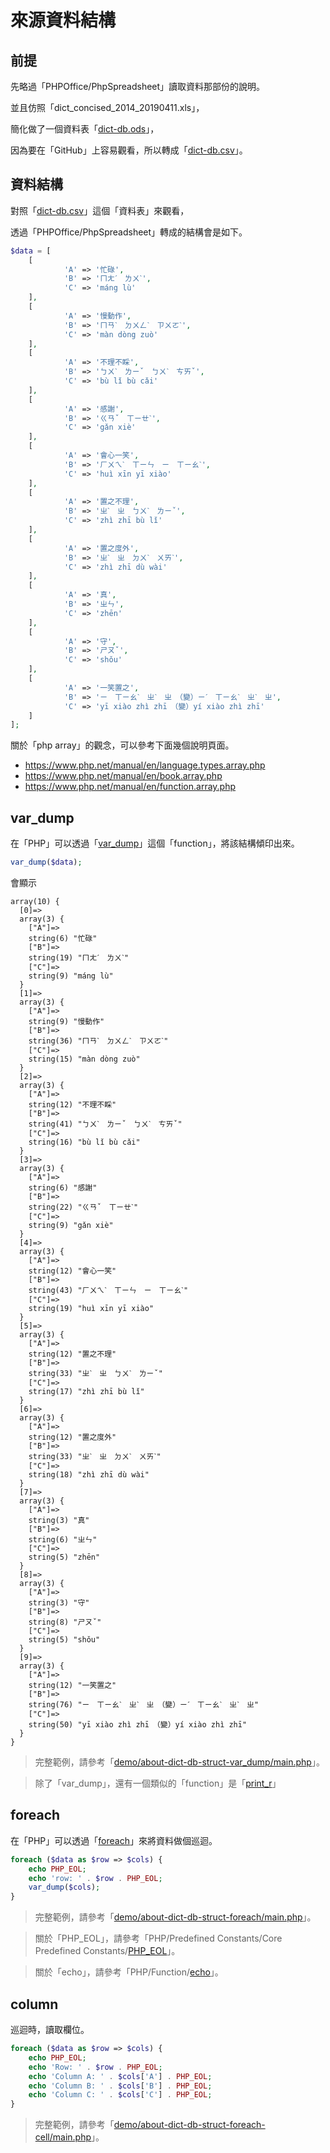
# 來源資料結構

## 前提

先略過「PHPOffice/PhpSpreadsheet」讀取資料那部份的說明。

並且仿照「dict_concised_2014_20190411.xls」，

簡化做了一個資料表「[dict-db.ods](https://github.com/samwhelp/note-php-office-for-read-dict-db/blob/gh-pages/main/demo/data/dict-db.ods)」，

因為要在「GitHub」上容易觀看，所以轉成「[dict-db.csv](https://github.com/samwhelp/note-php-office-for-read-dict-db/blob/gh-pages/main/demo/data/dict-db.csv)」。

## 資料結構

對照「[dict-db.csv](https://github.com/samwhelp/note-php-office-for-read-dict-db/blob/gh-pages/main/demo/data/dict-db.csv)」這個「資料表」來觀看，

透過「PHPOffice/PhpSpreadsheet」轉成的結構會是如下。

``` php
$data = [
	[
			'A' => '忙碌',
			'B' => 'ㄇㄤˊ　ㄌㄨˋ',
			'C' => 'máng lù'
	],
	[
			'A' => '慢動作',
			'B' => 'ㄇㄢˋ　ㄉㄨㄥˋ　ㄗㄨㄛˋ',
			'C' => 'màn dòng zuò'
	],
	[
			'A' => '不理不睬',
			'B' => 'ㄅㄨˋ　ㄌㄧˇ　ㄅㄨˋ　ㄘㄞˇ',
			'C' => 'bù lǐ bù cǎi'
	],
	[
			'A' => '感謝',
			'B' => 'ㄍㄢˇ　ㄒㄧㄝˋ',
			'C' => 'gǎn xiè'
	],
	[
			'A' => '會心一笑',
			'B' => 'ㄏㄨㄟˋ　ㄒㄧㄣ　ㄧ　ㄒㄧㄠˋ',
			'C' => 'huì xīn yī xiào'
	],
	[
			'A' => '置之不理',
			'B' => 'ㄓˋ　ㄓ　ㄅㄨˋ　ㄌㄧˇ',
			'C' => 'zhì zhī bù lǐ'
	],
	[
			'A' => '置之度外',
			'B' => 'ㄓˋ　ㄓ　ㄉㄨˋ　ㄨㄞˋ',
			'C' => 'zhì zhī dù wài'
	],
	[
			'A' => '真',
			'B' => 'ㄓㄣ',
			'C' => 'zhēn'
	],
	[
			'A' => '守',
			'B' => 'ㄕㄡˇ',
			'C' => 'shǒu'
	],
	[
			'A' => '一笑置之',
			'B' => 'ㄧ　ㄒㄧㄠˋ　ㄓˋ　ㄓ　（變）ㄧˊ　ㄒㄧㄠˋ　ㄓˋ　ㄓ',
			'C' => 'yī xiào zhì zhī　（變）yí xiào zhì zhī'
	]
];
```

關於「php array」的觀念，可以參考下面幾個說明頁面。

* https://www.php.net/manual/en/language.types.array.php
* https://www.php.net/manual/en/book.array.php
* https://www.php.net/manual/en/function.array.php

## var_dump

在「PHP」可以透過「[var_dump](https://www.php.net/manual/en/function.var-dump.php)」這個「function」，將該結構傾印出來。

``` php
var_dump($data);
```

會顯示

```
array(10) {
  [0]=>
  array(3) {
    ["A"]=>
    string(6) "忙碌"
    ["B"]=>
    string(19) "ㄇㄤˊ　ㄌㄨˋ"
    ["C"]=>
    string(9) "máng lù"
  }
  [1]=>
  array(3) {
    ["A"]=>
    string(9) "慢動作"
    ["B"]=>
    string(36) "ㄇㄢˋ　ㄉㄨㄥˋ　ㄗㄨㄛˋ"
    ["C"]=>
    string(15) "màn dòng zuò"
  }
  [2]=>
  array(3) {
    ["A"]=>
    string(12) "不理不睬"
    ["B"]=>
    string(41) "ㄅㄨˋ　ㄌㄧˇ　ㄅㄨˋ　ㄘㄞˇ"
    ["C"]=>
    string(16) "bù lǐ bù cǎi"
  }
  [3]=>
  array(3) {
    ["A"]=>
    string(6) "感謝"
    ["B"]=>
    string(22) "ㄍㄢˇ　ㄒㄧㄝˋ"
    ["C"]=>
    string(9) "gǎn xiè"
  }
  [4]=>
  array(3) {
    ["A"]=>
    string(12) "會心一笑"
    ["B"]=>
    string(43) "ㄏㄨㄟˋ　ㄒㄧㄣ　ㄧ　ㄒㄧㄠˋ"
    ["C"]=>
    string(19) "huì xīn yī xiào"
  }
  [5]=>
  array(3) {
    ["A"]=>
    string(12) "置之不理"
    ["B"]=>
    string(33) "ㄓˋ　ㄓ　ㄅㄨˋ　ㄌㄧˇ"
    ["C"]=>
    string(17) "zhì zhī bù lǐ"
  }
  [6]=>
  array(3) {
    ["A"]=>
    string(12) "置之度外"
    ["B"]=>
    string(33) "ㄓˋ　ㄓ　ㄉㄨˋ　ㄨㄞˋ"
    ["C"]=>
    string(18) "zhì zhī dù wài"
  }
  [7]=>
  array(3) {
    ["A"]=>
    string(3) "真"
    ["B"]=>
    string(6) "ㄓㄣ"
    ["C"]=>
    string(5) "zhēn"
  }
  [8]=>
  array(3) {
    ["A"]=>
    string(3) "守"
    ["B"]=>
    string(8) "ㄕㄡˇ"
    ["C"]=>
    string(5) "shǒu"
  }
  [9]=>
  array(3) {
    ["A"]=>
    string(12) "一笑置之"
    ["B"]=>
    string(76) "ㄧ　ㄒㄧㄠˋ　ㄓˋ　ㄓ　（變）ㄧˊ　ㄒㄧㄠˋ　ㄓˋ　ㄓ"
    ["C"]=>
    string(50) "yī xiào zhì zhī　（變）yí xiào zhì zhī"
  }
}
```

> 完整範例，請參考「[demo/about-dict-db-struct-var_dump/main.php](https://github.com/samwhelp/note-php-office-for-read-dict-db/blob/gh-pages/main/demo/about-dict-db-struct-var_dump/main.php#L57)」。

> 除了「var_dump」，還有一個類似的「function」是「[print_r](https://www.php.net/manual/en/function.print-r.php)」


## foreach

在「PHP」可以透過「[foreach](https://www.php.net/manual/en/control-structures.foreach.php)」來將資料做個巡迴。

``` php
foreach ($data as $row => $cols) {
	echo PHP_EOL;
	echo 'row: ' . $row . PHP_EOL;
	var_dump($cols);
}
```

> 完整範例，請參考「[demo/about-dict-db-struct-foreach/main.php](https://github.com/samwhelp/note-php-office-for-read-dict-db/blob/gh-pages/main/demo/about-dict-db-struct-foreach/main.php#L57)」。


> 關於「PHP_EOL」，請參考「PHP/Predefined Constants/Core Predefined Constants/[PHP_EOL](https://www.php.net/manual/en/reserved.constants.php#constant.php-eol)」。


> 關於「echo」，請參考「PHP/Function/[echo](https://www.php.net/manual/en/function.echo.php)」。

## column

巡迴時，讀取欄位。

``` php
foreach ($data as $row => $cols) {
	echo PHP_EOL;
	echo 'Row: ' . $row . PHP_EOL;
	echo 'Column A: ' . $cols['A'] . PHP_EOL;
	echo 'Column B: ' . $cols['B'] . PHP_EOL;
	echo 'Column C: ' . $cols['C'] . PHP_EOL;
}
```


> 完整範例，請參考「[demo/about-dict-db-struct-foreach-cell/main.php](https://github.com/samwhelp/note-php-office-for-read-dict-db/blob/gh-pages/main/demo/about-dict-db-struct-foreach-cell/main.php#L57)」。
